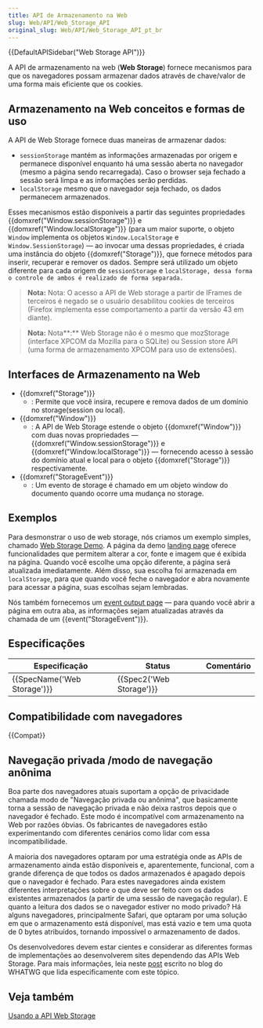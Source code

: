 ```yaml
---
title: API de Armazenamento na Web
slug: Web/API/Web_Storage_API
original_slug: Web/API/Web_Storage_API_pt_br
---
```

{{DefaultAPISidebar("Web Storage API")}}

A API de armazenamento na web (**Web Storage**) fornece mecanismos para que os navegadores possam armazenar dados através de chave/valor de uma forma mais eficiente que os cookies.

## Armazenamento na Web conceitos e formas de uso

A API de Web Storage fornece duas maneiras de armazenar dados:

- `sessionStorage` mantém as informações armazenadas por origem e permanece disponível enquanto há uma sessão aberta no navegador (mesmo a página sendo recarregada). Caso o browser seja fechado a sessão será limpa e as informações serão perdidas.
- `localStorage` mesmo que o navegador seja fechado, os dados permanecem armazenados.

Esses mecanismos estão disponíveis a partir das seguintes propriedades {{domxref("Window.sessionStorage")}} e {{domxref("Window.localStorage")}} (para um maior suporte, o objeto `Window` implementa os objetos `Window.LocalStorage` e `Window.SessionStorage`) — ao invocar uma dessas propriedades, é criada uma instância do objeto {{domxref("Storage")}}, que fornece métodos para inserir, recuperar e remover os dados. Sempre será utilizado um objeto diferente para cada origem de `sessionStorage` e `localStorage, dessa forma o controle de ambos é realizado de forma separada.`

> **Nota:** Nota: O acesso a API de Web storage a partir de IFrames de terceiros é negado se o usuário desabilitou cookies de terceiros (Firefox implementa esse comportamento a partir da versão 43 em diante).

> **Nota:** Nota**:** Web Storage não é o mesmo que mozStorage (interface XPCOM da Mozilla para o SQLite) ou Session store API (uma forma de armazenamento XPCOM para uso de extensões).

## Interfaces de Armazenamento na Web

- {{domxref("Storage")}}
  - : Permite que você insira, recupere e remova dados de um domínio no storage(session ou local).
- {{domxref("Window")}}
  - : A API de Web Storage estende o objeto {{domxref("Window")}} com duas novas propriedades — {{domxref("Window.sessionStorage")}} e {{domxref("Window.localStorage")}} — fornecendo acesso à sessão do domínio atual e local para o objeto {{domxref("Storage")}} respectivamente.
- {{domxref("StorageEvent")}}
  - : Um evento de storage é chamado em um objeto window do documento quando ocorre uma mudança no storage.

## Exemplos

Para desmonstrar o uso de web storage, nós criamos um exemplo simples, chamado [Web Storage Demo](https://github.com/mdn/dom-examples/tree/master/web-storage). A página da demo [landing page](http://mdn.github.io/web-storage-demo/) oferece funcionalidades que permitem alterar a cor, fonte e imagem que é exibida na página. Quando você escolhe uma opção diferente, a página será atualizada imediatamente. Além disso, sua escolha foi armazenada em `localStorage`, para que quando você feche o navegador e abra novamente para acessar a página, suas escolhas sejam lembradas.

Nós também fornecemos um [event output page](http://mdn.github.io/web-storage-demo/event.html) — para quando você abrir a página em outra aba, as informações sejam atualizadas através da chamada de um {{event("StorageEvent")}}.

## Especificações

| Especificação                        | Status                           | Comentário |
| ------------------------------------ | -------------------------------- | ---------- |
| {{SpecName('Web Storage')}} | {{Spec2('Web Storage')}} |            |

## Compatibilidade com navegadores

{{Compat}}

## Navegação privada /modo de navegação anônima

Boa parte dos navegadores atuais suportam a opção de privacidade chamada modo de "Navegação privada ou anônima", que basicamente torna a sessão de navegação privada e não deixa rastros depois que o navegador é fechado. Este modo é incompatível com armazenamento na Web por razões óbvias. Os fabricantes de navegadores estão experimentando com diferentes cenários como lidar com essa incompatibilidade.

A maioria dos navegadores optaram por uma estratégia onde as APIs de armazenamento ainda estão disponíveis e, aparentemente, funcional, com a grande diferença de que todos os dados armazenados é apagado depois que o navegador é fechado. Para estes navegadores ainda existem diferentes interpretações sobre o que deve ser feito com os dados existentes armazenados (a partir de uma sessão de navegação regular). E quanto a leitura dos dados se o navegador estiver no modo privado? Há alguns navegadores, principalmente Safari, que optaram por uma solução em que o armazenamento está disponível, mas está vazio e tem uma quota de 0 bytes atribuídos, tornando impossível o armazenamento de dados.

Os desenvolvedores devem estar cientes e considerar as diferentes formas de implementações ao desenvolverem sites dependendo das APIs Web Storage. Para mais informações, leia neste [post](https://blog.whatwg.org/tag/localstorage) escrito no blog do WHATWG que lida especificamente com este tópico.

## Veja também

[Usando a API Web Storage](/pt-BR/docs/Web/API/Web_Storage_API/Using_the_Web_Storage_API)
